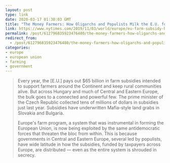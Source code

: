 ```yaml
---
layout: post
type: link
date: 2020-03-17 01:30:03 GMT
title: "The Money Farmers: How Oligarchs and Populists Milk the E.U. for Millions"
link: https://www.nytimes.com/2019/11/03/world/europe/eu-farm-subsidy-hungary.html
permalink: /post/612796835923476480/the-money-farmers-how-oligarchs-and-populists
redirect_from: 
  - /post/612796835923476480/the-money-farmers-how-oligarchs-and-populists
categories:
- europe
- european union
- farming
- government
---
```

<blockquote><p>Every year, the [E.U.] pays out $65 billion in farm subsidies intended to support farmers around the Continent and keep rural communities alive. But across Hungary and much of Central and Eastern Europe, the bulk goes to a connected and powerful few. The prime minister of the Czech Republic collected tens of millions of dollars in subsidies just last year. Subsidies have underwritten Mafia-style land grabs in Slovakia and Bulgaria.</p>

<p>Europe's farm program, a system that was instrumental in forming the European Union, is now being exploited by the same antidemocratic forces that threaten the bloc from within. This is because governments in Central and Eastern Europe, several led by populists, have wide latitude in how the subsidies, funded by taxpayers across Europe, are distributed — even as the entire system is shrouded in secrecy.</p></blockquote>